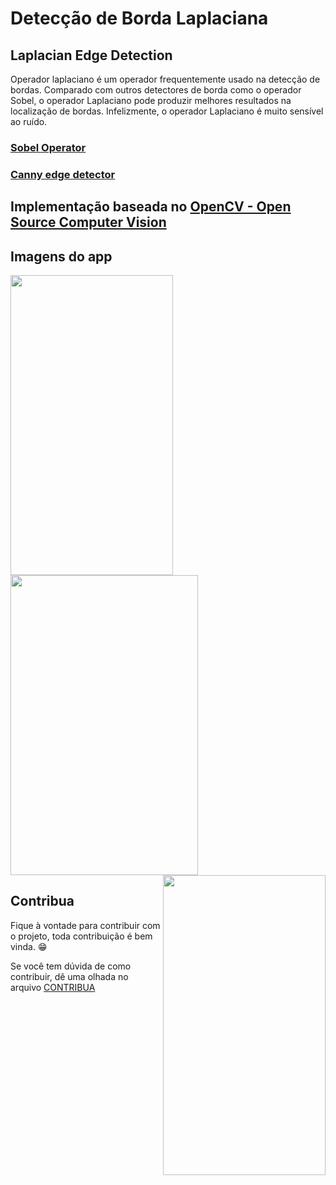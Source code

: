 # Detecção de Borda Laplaciana
## Laplacian Edge Detection

Operador laplaciano é um operador frequentemente usado na detecção de bordas. Comparado com outros detectores de borda como o operador Sobel, o operador Laplaciano pode produzir melhores resultados na localização de bordas. Infelizmente, o operador Laplaciano é muito sensível ao ruído.

### [Sobel Operator](https://github.com/fabriicioa/sobelDeteccaoDeBordas)
### [Canny edge detector](https://github.com/fabriicioa/cannyDeteccaoDeBordas)

## Implementação baseada no [OpenCV - Open Source Computer Vision](https://docs.opencv.org/3.4/d5/db5/tutorial_laplace_operator.html)

## Imagens do app
<a href="url"><img src="https://github.com/fabriicioa/laplaceDeteccaoDeBordas/blob/master/img1.png" align="left" height="480" width="260" ></a>
<a href="url"><img src="https://github.com/fabriicioa/laplaceDeteccaoDeBordas/blob/master/img2.png" align="center" height="480" width="300" ></a>
<a href="url"><img src="https://github.com/fabriicioa/laplaceDeteccaoDeBordas/blob/master/img3.png" align="right" height="480" width="260" ></a>

## Contribua

Fique à vontade para contribuir com o projeto, toda contribuição é bem vinda. :grin:

Se você tem dúvida de como contribuir, dê uma olhada no arquivo [CONTRIBUA](https://github.com/fabriicioa/laplaceDeteccaoDeBordas/blob/master/Contribuindo.pdf)

